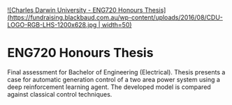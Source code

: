 [![Charles Darwin University - ENG720 Honours Thesis](https://fundraising.blackbaud.com.au/wp-content/uploads/2016/08/CDU-LOGO-RGB-LHS-1200x628.jpg | width=50)](https://www.cdu.edu.au/)

# ENG720 Honours Thesis

Final assessment for Bachelor of Engineering (Electrical). Thesis presents a case for automatic generation control of a two area power system using a deep reinforcement learning agent. The developed model is compared against classical control techniques.